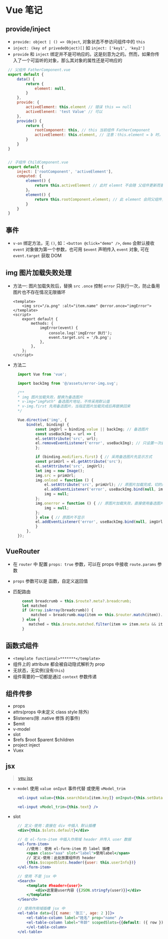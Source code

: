 # Vue 笔记

## provide/inject

+ `provide: object | () => Object`, 对象状态不参访问组件中的 `this`
+ `inject: (key of privedeObject)[]` 如 `inject: ['key1', 'key2']`
+ `provide` 和 `inject` 绑定并不是可响应的。这是刻意为之的。然而，如果你传入了一个可监听的对象，那么其对象的属性还是可响应的

```js
 // 父组件 FatherComponent.vue
 export default {
     data() {
         return {
             element: null,
         }
     },
     provide: {
         activeElement: this.element // 错误 this == null
         activeElenent: 'test Value' // 可以
     },
     provide() {
         return {
             rootComponent: this, // this 当前组件 FatherComponent
             activeElement: this.element, // 注意：this.element = b 时，子组件中的 activeElement 还是 null
         }
     }
 }


 // 子组件 ChildComponent.vue
 export default {
     inject: ['rootComponent', 'activeElement'],
     computed: {
         element() {
             return this.activeElement // 此时 elemnt 不会随 父组件更新而更新
         }，
         element() {
             return this.rootComponent.element; // 此 element 会同父组件更新
         }
     }
 }

```

## 事件

+ `v-on` 绑定方法，无 `()`, 如：`<button @click="demo" />`, `demo` 会默认接收 `event` 对象做为第一个参数，也可用 `$event` 声明传入 `event` 对象, 可在 `event.target` 获取 DOM

## img 图片加载失败处理

+ 方法一: 图片加载失败后，替换 `src` `.once` 控制 `error` 只执行一次，防止备用图片也不存在情况无限循环

    ```vue
    <template>
        <img src="/a.png" :alt="item.name" @error.once="imgError">
    </template>
    <script>
        export default {
            methods: {
                imgError(event) {
                    console.log('imgError 执行');
                    event.target.src = '/b.png';
                },
            },
        };
    </script>
    ```

+ 方法二

  ```js
    import Vue from 'vue';

    import backImg from '@/assets/error-img.svg';

    /**
    * img 图片加载失败，替换为备选图片
    * v-img="imgPath" 备选图片地址，不传采用默认值
    * v-img.first 先用备选图片，当指定图片加载完成后再替换回来
    */

    Vue.directive('img', {
        bind(el, binding) {
            const imgUrl = binding.value || backImg; // 备选图片
            const useBackImg = url => {
            el.setAttribute('src', url);
            el.removeEventListener('error', useBackImg); // 只设置一次备选图片，阻止备选图片也加载失败死循环
            };

            if (binding.modifiers.first) { // 采用备选图片先显示方式
            const primUrl = el.getAttribute('src');
            el.setAttribute('src', imgUrl);
            let img = new Image();
            img.src = primUrl;
            img.onload = function () {
                el.setAttribute('src', primUrl); // 原图片加载完成，切的成原图片
                el.addEventListener('error', useBackImg.bind(null, imgUrl));
                img = null;
            };
            img.onerror = function () { // 原图片加载失败，直接使用备选图片
                img = null;
            };
            } else { // 原图片不显示
            el.addEventListener('error', useBackImg.bind(null, imgUrl));
            }
        },
    });
  ```

## VueRouter

+ 在 `router` 中 配置 `props: true` 参数，可以在 props 中接收 `route.params` 参数
+ `props` 参数可以是 函数，自定义返回值
+ 匹配路由

  ```js
      const breadcrumb = this.$route?.meta?.breadcrumb;
      let matched
      if (Array.isArray(breadcrumb)) {
          matched = breadcrumb.map(item => this.$router.match(item)).filter(item => item.meta && item.meta.title)
      } else {
         matched = this.$route.matched.filter(item => item.meta && item.meta.title)
      }
  ```

## 函数式组件

+ `<template functional>*******</template>`
+ 组件上的 attribute 都会被自动隐式解析为 prop
+ 无状态，无实例(没有`this`)
+ 组件需要的一切都是通过 `context` 参数传递

## 组件传参

+ props
+ attrs(props 中未定义 class style 除外)
+ $listeners(除 .native 修饰 的事件)
+ $emit
+ v-model
+ slot
+ $refs $root $parent $children
+ project inject
+ Vuex

## jsx

> [veu jsx](https://github.com/vuejs/jsx)

+ `v-model` 使用 `value onIput` 事件代替 或使用 `vModel_trim`

  ```jsx
    <el-input value={this.searchData[item.key]} onInput={this.setData.bind(this, item.key)} clearable size="small" />

    <el-input vModel_trim={this.text} />
  ```

+ slot

  ```jsx
    // 定义-使用：直接在 div 中插入 默认插槽
    <div>{this.$slots.default}</div>

    // 在 el-form-item 中插入作用域 header 并传入 user 数据
    <el-form-item>
        //使用： 使用 el-form-item 的 label 插槽
        <span class="aaa" slot="label">使用label</span>
        // 定义-使用：此处放置组件的 header
        {this.$scopedSlots.header({user: this.userInfo})}
    </el-form-item>

    // 使用 不是 jsx 中
    <Search>
        <template #header={user}>
            <div>这里是user内容 {{JSON.stringfy(user)}}</div>
        </template>
    </Search>

    // 使用作用域插槽 jsx 中
    <el-table data={[{ name: '张三', age: 2 }]}>
        <el-table-column label="姓名" prop="name" />
        <el-table-column label="年龄" scopedSlots={{default: ({ row }) => <div>{JSON.stringify(row)}</div>}}>
        </el-table-column>
    </el-table>
  ```
